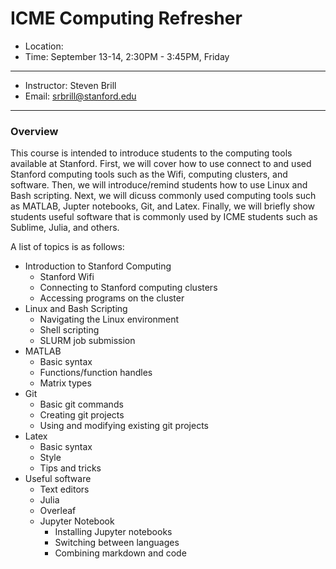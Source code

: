 # ICME Computing Refresher

* Location: 
* Time: September 13-14, 2:30PM - 3:45PM, Friday

----

* Instructor: Steven Brill
* Email: [srbrill@stanford.edu](mailto:srbrill@stanford.edu)

---

### Overview

This course is intended to introduce students to the computing tools available at Stanford.
First, we will cover how to use connect to and used Stanford computing tools such as the Wifi, computing clusters, and software.
Then, we will introduce/remind students how to use Linux and Bash scripting.
Next, we will dicuss commonly used computing tools such as MATLAB, Jupter notebooks, Git, and Latex.
Finally, we will briefly show students useful software that is commonly used by ICME students such as Sublime, Julia, and others.

A list of topics is as follows:

* Introduction to Stanford Computing
  * Stanford Wifi
  * Connecting to Stanford computing clusters
  * Accessing programs on the cluster
* Linux and Bash Scripting
  * Navigating the Linux environment
  * Shell scripting
  * SLURM job submission
* MATLAB
  * Basic syntax
  * Functions/function handles
  * Matrix types
* Git
  * Basic git commands
  * Creating git projects
  * Using and modifying existing git projects
* Latex
  * Basic syntax
  * Style
  * Tips and tricks
* Useful software
  * Text editors
  * Julia
  * Overleaf
  * Jupyter Notebook
    * Installing Jupyter notebooks
    * Switching between languages
    * Combining markdown and code

